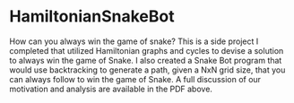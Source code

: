 # HamiltonianSnakeBot
How can you always win the game of snake?
This is a side project I completed that utilized Hamiltonian graphs and cycles to devise a solution to always win the game of Snake. I also created a Snake Bot program that would use backtracking to generate a path, given a NxN grid size, that you can always follow to win the game of Snake. A full discussion of our motivation and analysis are available in the PDF above.
